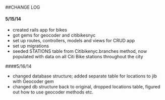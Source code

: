 ##CHANGE LOG

#### 5/15/14

* created rails app for bikes
* got gems for geocoder and citibikesnyc
* set up routes, controllers, models and views for CRUD app
* set up migrations 
* seeded STATIONS table from Citibikenyc.branches method, now populated with data on all Citi Bike stations throughout the city

####5/16/14
* changed database structure; added separate table for locations to jib with Geocoder gem
* changed db structure back to original, dropped locations table, figured out how to use geocoder methods etc.


